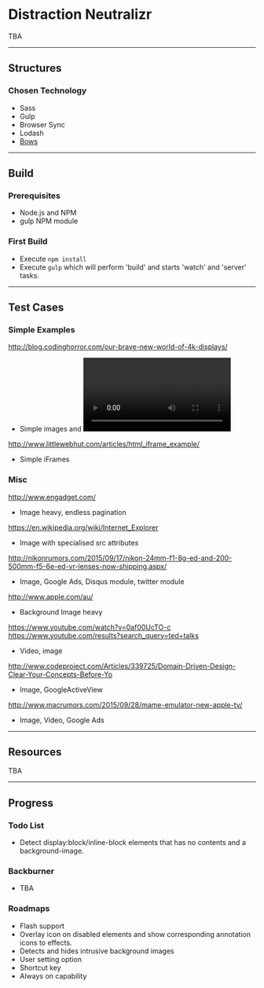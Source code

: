
# Distraction Neutralizr
TBA

---

## Structures

### Chosen Technology
* Sass
* Gulp
* Browser Sync
* Lodash
* [Bows](https://github.com/latentflip/bows)

---

## Build

### Prerequisites
* Node.js and NPM
* gulp NPM module

### First Build
* Execute `npm install`
* Execute `gulp` which will perform 'build' and starts 'watch' and 'server' tasks.

---

## Test Cases

### Simple Examples


http://blog.codinghorror.com/our-brave-new-world-of-4k-displays/
* Simple images and <video> in blog post

http://www.littlewebhut.com/articles/html_iframe_example/
* Simple iFrames


### Misc

http://www.engadget.com/
- Image heavy, endless pagination

https://en.wikipedia.org/wiki/Internet_Explorer
- Image with specialised src attributes

http://nikonrumors.com/2015/09/17/nikon-24mm-f1-8g-ed-and-200-500mm-f5-6e-ed-vr-lenses-now-shipping.aspx/
- Image, Google Ads, Disqus module, twitter module

http://www.apple.com/au/
- Background Image heavy

https://www.youtube.com/watch?v=0af00UcTO-c
https://www.youtube.com/results?search_query=ted+talks
- Video, image

http://www.codeproject.com/Articles/339725/Domain-Driven-Design-Clear-Your-Concepts-Before-Yo
- Image, GoogleActiveView

http://www.macrumors.com/2015/09/28/mame-emulator-new-apple-tv/
- Image, Video, Google Ads




---

## Resources
TBA

---

## Progress

### Todo List
* Detect display:block/inline-block elements that has no contents and a background-image.

### Backburner
* TBA

### Roadmaps
* Flash support
* Overlay icon on disabled elements and show corresponding annotation icons to effects.
* Detects and hides intrusive background images
* User setting option
* Shortcut key
* Always on capability

